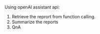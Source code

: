 Using openAI assistant api:
  1. Retrieve the reprort from function calling.
  2. Summarize the reports
  3. QnA
